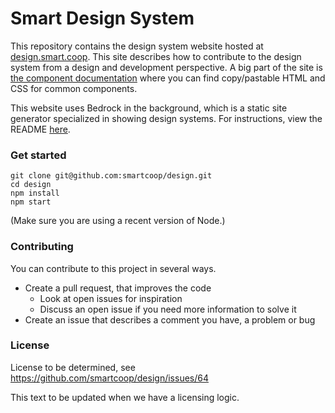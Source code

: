 # Smart Design System

This repository contains the design system website hosted at <a href="https://design.smart.coop/">design.smart.coop</a>. This site describes how to contribute to the design system from a design and development perspective. A big part of the site is <a href="https://design.smart.coop/development/component-documentation.html">the component documentation</a> where you can find copy/pastable HTML and CSS for common components.

This website uses Bedrock in the background, which is a static site generator specialized in showing design systems. For instructions, view the README <a href="https://github.com/usebedrock/bedrock">here</a>.

### Get started

    git clone git@github.com:smartcoop/design.git
    cd design
    npm install
    npm start

(Make sure you are using a recent version of Node.)

### Contributing

You can contribute to this project in several ways.

* Create a pull request, that improves the code
    * Look at open issues for inspiration
    * Discuss an open issue if you need more information to solve it
* Create an issue that describes a comment you have, a problem or bug

### License

License to be determined, see https://github.com/smartcoop/design/issues/64

This text to be updated when we have a licensing logic.


